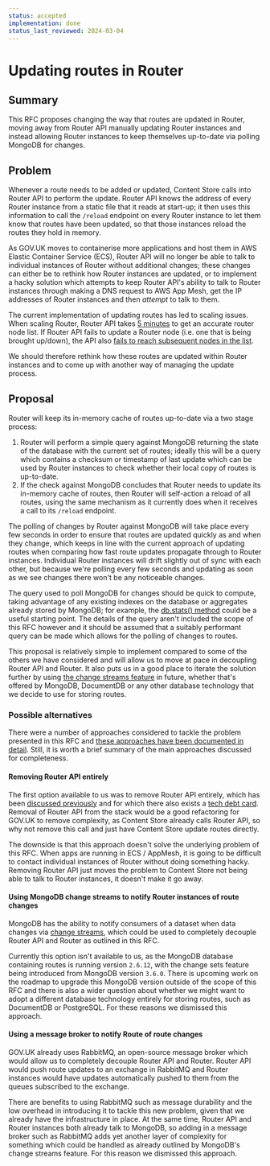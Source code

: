```yaml
---
status: accepted
implementation: done
status_last_reviewed: 2024-03-04
---
```


# Updating routes in Router

## Summary

This RFC proposes changing the way that routes are updated in Router, moving away from Router API manually updating Router instances and instead allowing Router instances to keep themselves up-to-date via polling MongoDB for changes.

## Problem

Whenever a route needs to be added or updated, Content Store calls into Router API to perform the update. Router API knows the address of every Router instance from a static file that it reads at start-up; it then uses this information to call the `/reload` endpoint on every Router instance to let them know that routes have been updated, so that those instances reload the routes they hold in memory.

As GOV.UK moves to containerise more applications and host them in AWS Elastic Container Service (ECS), Router API will no longer be able to talk to individual instances of Router without additional changes; these changes can either be to rethink how Router instances are updated, or to implement a hacky solution which attempts to keep Router API's ability to talk to Router instances through making a DNS request to AWS App Mesh, get the IP addresses of Router instances and then _attempt_ to talk to them.

The current implementation of updating routes has led to scaling issues. When scaling Router, Router API takes [5 minutes][] to get an accurate router node list. If Router API fails to update a Router node (i.e. one that is being brought up/down), the API also [fails to reach subsequent nodes in the list][].

We should therefore rethink how these routes are updated within Router instances and to come up with another way of managing the update process.

[5 minutes]: https://github.com/alphagov/govuk-puppet/blob/84689ae2c36bbc7740da6a8d70c7f4e04d0e2357/modules/govuk/manifests/apps/router_api.pp#L110
[fails to reach subsequent nodes in the list]: https://github.com/alphagov/router-api/blob/2aa74d402624837c87fef136084ae66633e57d46/lib/router_reloader.rb#L46

## Proposal

Router will keep its in-memory cache of routes up-to-date via a two stage process:

  1. Router will perform a simple query against MongoDB returning the state of the database with the current set of routes; ideally this will be a query which contains a checksum or timestamp of last update which can be used by Router instances to check whether their local copy of routes is up-to-date.
  2. If the check against MongoDB concludes that Router needs to update its in-memory cache of routes, then Router will self-action a reload of all routes, using the same mechanism as it currently does when it receives a call to its `/reload` endpoint.

The polling of changes by Router against MongoDB will take place every few seconds in order to ensure that routes are updated quickly as and when they change, which keeps in line with the current approach of updating routes when comparing how fast route updates propagate through to Router instances. Individual Router instances will drift slightly out of sync with each other, but because we're polling every few seconds and updating as soon as we see changes there won't be any noticeable changes.

The query used to poll MongoDB for changes should be quick to compute, taking advantage of any existing indexes on the database or aggregates already stored by MongoDB; for example, the [db.stats() method](https://docs.mongodb.com/manual/reference/method/db.stats/) could be a useful starting point. The details of the query aren't included the scope of this RFC however and it should be assumed that a suitably performant query can be made which allows for the polling of changes to routes.

This proposal is relatively simple to implement compared to some of the others we have considered and will allow us to move at pace in decoupling Router API and Router. It also puts us in a good place to iterate the solution further by using [the change streams feature](#using-mongodb-change-streams-to-notify-router-instances-of-route-changes) in future, whether that's offered by MongoDB, DocumentDB or any other database technology that we decide to use for storing routes.

### Possible alternatives

There were a number of approaches considered to tackle the problem presented in this RFC and [these approaches have been documented in detail](https://docs.google.com/document/d/1gGRWTmhfcfU1jfBDWYMiDa-6G64tRNdPFI3BLcbCxWc/edit#). Still, it is worth a brief summary of the main approaches discussed for completeness.

#### Removing Router API entirely

The first option available to us was to remove Router API entirely, which has been [discussed previously](https://github.com/alphagov/govuk-rfcs/pull/72) and for which there also exists a [tech debt card](https://trello.com/c/MOuw5ke0). Removal of Router API from the stack would be a good refactoring for GOV.UK to remove complexity, as Content Store already calls Router API, so why not remove this call and just have Content Store update routes directly.

The downside is that this approach doesn't solve the underlying problem of this RFC. When apps are running in ECS / AppMesh, it is going to be difficult to contact individual instances of Router without doing something hacky. Removing Router API just moves the problem to Content Store not being able to talk to Router instances, it doesn't make it go away.

#### Using MongoDB change streams to notify Router instances of route changes

MongoDB has the ability to notify consumers of a dataset when data changes via [change streams](https://docs.mongodb.com/manual/changeStreams/), which could be used to completely decouple Router API and Router as outlined in this RFC.

Currently this option isn't available to us, as the MongoDB database containing routes is running version `2.6.12`, with the change sets feature being introduced from MongoDB version `3.6.0`. There is upcoming work on the roadmap to upgrade this MongoDB version outside of the scope of this RFC and there is also a wider question about whether we might want to adopt a different database technology entirely for storing routes, such as DocumentDB or PostgreSQL. For these reasons we dismissed this approach.

#### Using a message broker to notify Route of route changes

GOV.UK already uses RabbitMQ, an open-source message broker which would allow us to completely decouple Router API and Router. Router API would push route updates to an exchange in RabbitMQ and Router instances would have updates automatically pushed to them from the queues subscribed to the exchange.

There are benefits to using RabbitMQ such as message durability and the low overhead in introducing it to tackle this new problem, given that we already have the infrastructure in place. At the same time, Router API and Router instances both already talk to MongoDB, so adding in a message broker such as RabbitMQ adds yet another layer of complexity for something which could be handled as already outlined by MongoDB's change streams feature. For this reason we dismissed this approach.
